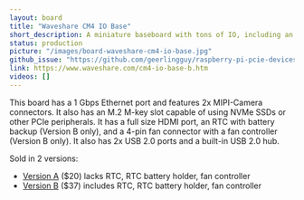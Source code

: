 ```yaml
---
layout: board
title: "Waveshare CM4 IO Base"
short_description: A miniature baseboard with tons of IO, including an M.2 slot.
status: production
picture: "/images/board-waveshare-cm4-io-base.jpg"
github_issue: "https://github.com/geerlingguy/raspberry-pi-pcie-devices/issues/110"
link: https://www.waveshare.com/cm4-io-base-b.htm
videos: []
---
```

This board has a 1 Gbps Ethernet port and features 2x MIPI-Camera connectors. It also has an M.2 M-key slot capable of using NVMe SSDs or other PCIe peripherals. It has a full size HDMI port, an RTC with battery backup (Version B only), and a 4-pin fan connector with a fan controller (Version B only). It also has 2x USB 2.0 ports and a built-in USB 2.0 hub.

Sold in 2 versions:
* [Version A](https://www.waveshare.com/cm4-io-base-a.htm) ($20) lacks RTC, RTC battery holder, fan controller
* [Version B](https://www.waveshare.com/cm4-io-base-b.htm) ($37) includes RTC, RTC battery holder, fan controller
